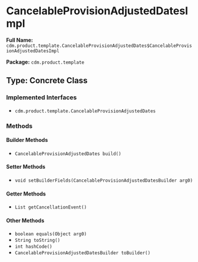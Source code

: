 # CancelableProvisionAdjustedDatesImpl

**Full Name:** `cdm.product.template.CancelableProvisionAdjustedDates$CancelableProvisionAdjustedDatesImpl`

**Package:** `cdm.product.template`

## Type: Concrete Class

### Implemented Interfaces

- `cdm.product.template.CancelableProvisionAdjustedDates`

### Methods

#### Builder Methods

- `CancelableProvisionAdjustedDates build()`

#### Setter Methods

- `void setBuilderFields(CancelableProvisionAdjustedDatesBuilder arg0)`

#### Getter Methods

- `List getCancellationEvent()`

#### Other Methods

- `boolean equals(Object arg0)`
- `String toString()`
- `int hashCode()`
- `CancelableProvisionAdjustedDatesBuilder toBuilder()`

